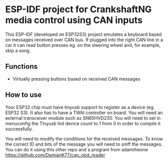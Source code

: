# ESP-IDF project for CrankshaftNG media control using CAN inputs

This ESP-IDF (developed on ESP32S3) project emulates a keyboard based on messages received over CAN bus. If plugged into the right CAN line in a car it can read button presses eg. on the steering wheel and, for example, skip a song.

## Functions
- Virtually pressing buttons based on received CAN messages

## How to use
Your ESP32 chip must have tinyusb support to register as a device (eg. ESP32 S3). It also has to have a TWAI controller on board. You will need an external transceiver module such as SN65HVD230. You will need to set in menuconfig the Tinyusb hid device count to 1 from 0 in order to compile it successfully.

You will need to modify the conditions for the received messages. To know the correct ID and bits of the message you will need to sniff the messages. You can do it using this other repo and a program from adamtheone 
https://github.com/DamianK77/can_obd_reader
